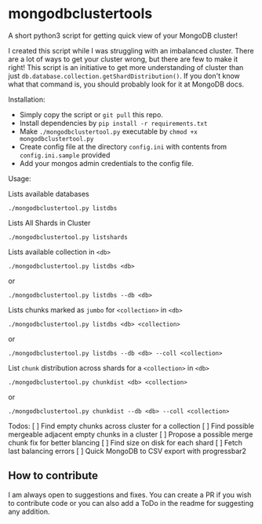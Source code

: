 # mongodbclustertools
A short python3 script for getting quick view of your MongoDB cluster!

I created this script while I was struggling with an imbalanced cluster. There are a lot of ways to get your cluster wrong, but there are few to make it right! This script is an initiative to get more understanding of cluster than just ```db.database.collection.getShardDistribution()```. If you don't know what that command is, you should probably look for it at MongoDB docs.

Installation:
- Simply copy the script or ```git pull``` this repo.
- Install dependencies by ```pip install -r requirements.txt```
- Make ```./mongodbclustertool.py``` executable by ```chmod +x mongodbclustertool.py```
- Create config file at the directory ```config.ini``` with contents from ```config.ini.sample``` provided
- Add your mongos admin credentials to the config file.

Usage:

Lists available databases

    ./mongodbclustertool.py listdbs

Lists All Shards in Cluster

    ./mongodbclustertool.py listshards
Lists available collection in ```<db>```

    ./mongodbclustertool.py listdbs <db>
or

    ./mongodbclustertool.py listdbs --db <db>

Lists chunks marked as ```jumbo``` for ```<collection>``` in ```<db>```

    ./mongodbclustertool.py listdbs <db> <collection>
or

    ./mongodbclustertool.py listdbs --db <db> --coll <collection>

List ```chunk``` distribution across shards for a ```<collection>``` in ```<db>```

    ./mongodbclustertool.py chunkdist <db> <collection>
or

    ./mongodbclustertool.py chunkdist --db <db> --coll <collection>


Todos:
[ ] Find empty chunks across cluster for a collection
[ ] Find possible mergeable adjacent empty chunks in a cluster
[ ] Propose a possible merge chunk fix for better blancing
[ ] Find size on disk for each shard
[ ] Fetch last balancing errors
[ ] Quick MongoDB to CSV export with progressbar2

## How to contribute
I am always open to suggestions and fixes. You can create a PR if you wish to contribute code or you can also add a ToDo in the readme for suggesting any addition.
